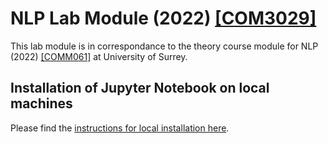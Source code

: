 # NLP Lab Module (2022) [[COM3029]](https://surreylearn.surrey.ac.uk/d2l/home/227102)

This lab module is in correspondance to the theory course module for NLP (2022) [[COMM061]](https://surreylearn.surrey.ac.uk/d2l/home/227147) at University of Surrey.

## Installation of Jupyter Notebook on local machines
Please find the [instructions for local installation here](https://#/).

